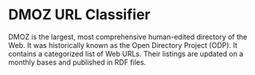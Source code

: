 DMOZ URL Classifier
===================

DMOZ is the largest, most comprehensive human-edited directory of the Web. It was historically known as the Open Directory Project (ODP). It contains a categorized list of Web URLs. Their listings are updated on a monthly bases and published in RDF files.



